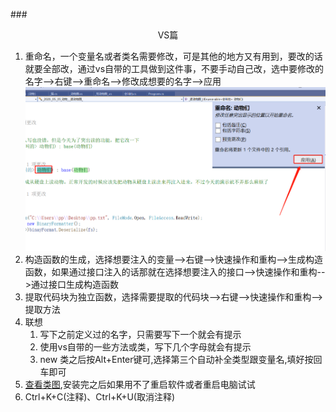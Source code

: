 ###<center>VS篇</center>
1. 重命名，一个变量名或者类名需要修改，可是其他的地方又有用到，要改的话就要全部改，通过vs自带的工具做到这件事，不要手动自己改，选中要修改的名字-->右键-->重命名-->修改成想要的名字-->应用
![img](img/重命名.jpg )
2. 构造函数的生成，选择想要注入的变量-->右键-->快速操作和重构-->生成构造函数，如果通过接口注入的话那就在选择想要注入的接口-->快速操作和重构-->通过接口生成构造函数
3. 提取代码块为独立函数，选择需要提取的代码块-->右键-->快速操作和重构-->提取方法
4. 联想
    1. 写下之前定义过的名字，只需要写下一个就会有提示
    2. 使用vs自带的一些方法或类，写下几个字母就会有提示
    3. new 类之后按Alt+Enter键可,选择第三个自动补全类型跟变量名,填好按回车即可
5. [查看类图](https://blog.csdn.net/zhangpeterx/article/details/97920984),安装完之后如果用不了重启软件或者重启电脑试试
6. Ctrl+K+C(注释)、Ctrl+K+U(取消注释) 